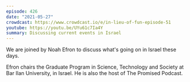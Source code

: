 ```yaml
---
episode: 426
date: "2021-05-27"
crowdcast: https://www.crowdcast.io/e/in-lieu-of-fun-episode-51
youtube: https://youtu.be/UYu61c7Ia4Y
summary: Discussing current events in Israel
---
```

We are joined by Noah Efron to discuss what's going on in Israel these days.

Efron chairs the Graduate Program in Science, Technology and Society at Bar Ilan University, in Israel.  He is also the host of The Promised Podcast.
